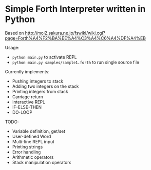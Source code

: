 # Simple Forth Interpreter written in Python

Based on http://moi2.sakura.ne.jp/fswiki/wiki.cgi?page=Forth%A4%F2%BA%EE%A4%C3%A4%C6%A4%DF%A4%EB

Usage:

- `python main.py` to activate REPL
- `python main.py samples/sample1.forth` to run single source file

Currently implements:

* Pushing integers to stack
* Adding two integers on the stack
* Printing integers from stack
* Carriage return
* Interactive REPL
* IF-ELSE-THEN
* DO-LOOP

TODO:

* Variable definition, get/set
* User-defined Word
* Multi-line REPL input
* Printing strings
* Error handling
* Arithmetic operators
* Stack manipulation operators
